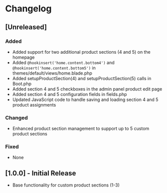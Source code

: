 # Changelog

## [Unreleased]

### Added
- Added support for two additional product sections (4 and 5) on the homepage
- Added `@hookinsert('home.content.bottom4')` and `@hookinsert('home.content.bottom5')` in themes/default/views/home.blade.php
- Added setupProductSection(4) and setupProductSection(5) calls in Boot.php
- Added section 4 and 5 checkboxes in the admin panel product edit page
- Added section 4 and 5 configuration fields in fields.php
- Updated JavaScript code to handle saving and loading section 4 and 5 product assignments

### Changed
- Enhanced product section management to support up to 5 custom product sections

### Fixed
- None

## [1.0.0] - Initial Release
- Base functionality for custom product sections (1-3)
